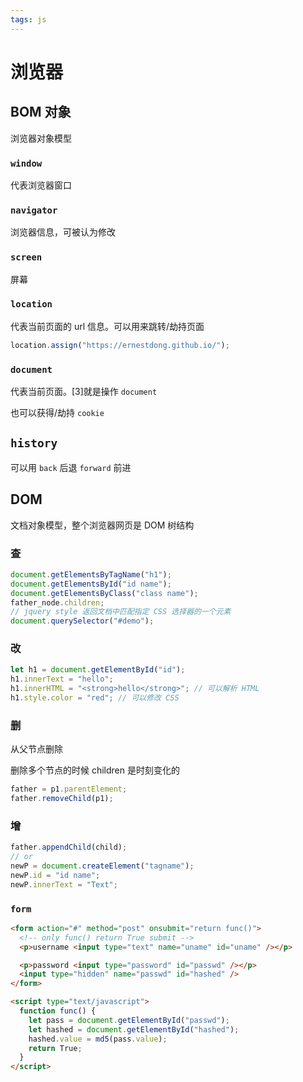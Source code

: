 ```yaml
---
tags: js
---
```


# 浏览器

## BOM 对象

浏览器对象模型

### `window`

代表浏览器窗口

### `navigator`

浏览器信息，可被认为修改

### `screen`

屏幕

### `location`

代表当前页面的 url 信息。可以用来跳转/劫持页面

```js
location.assign("https://ernestdong.github.io/");
```

### `document`

代表当前页面。[3]就是操作 `document`

也可以获得/劫持 `cookie`

## `history`

可以用 `back` 后退 `forward` 前进

## DOM

文档对象模型，整个浏览器网页是 DOM 树结构

### 查

```js
document.getElementsByTagName("h1");
document.getElementsById("id name");
document.getElementsByClass("class name");
father_node.children;
// jquery style 返回文档中匹配指定 CSS 选择器的一个元素
document.querySelector("#demo");
```

### 改

```js
let h1 = document.getElementById("id");
h1.innerText = "hello";
h1.innerHTML = "<strong>hello</strong>"; // 可以解析 HTML
h1.style.color = "red"; // 可以修改 CSS
```

### 删

从父节点删除

删除多个节点的时候 children 是时刻变化的

```js
father = p1.parentElement;
father.removeChild(p1);
```

### 增

```js
father.appendChild(child);
// or
newP = document.createElement("tagname");
newP.id = "id name";
newP.innerText = "Text";
```

### `form`

```html
<form action="#" method="post" onsubmit="return func()">
  <!-- only func() return True submit -->
  <p>username <input type="text" name="uname" id="uname" /></p>

  <p>password <input type="password" id="passwd" /></p>
  <input type="hidden" name="passwd" id="hashed" />
</form>

<script type="text/javascript">
  function func() {
    let pass = document.getElementById("passwd");
    let hashed = document.getElementById("hashed");
    hashed.value = md5(pass.value);
    return True;
  }
</script>
```
